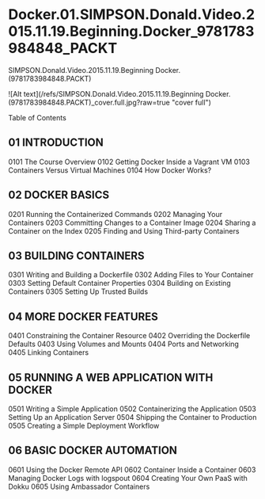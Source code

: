 # Docker.01.SIMPSON.Donald.Video.2015.11.19.Beginning.Docker_9781783984848_PACKT
SIMPSON.Donald.Video.2015.11.19.Beginning Docker.(9781783984848.PACKT)

![Alt text](/refs/SIMPSON.Donald.Video.2015.11.19.Beginning Docker.(9781783984848.PACKT)_cover.full.jpg?raw=true "cover full")

Table of Contents

## 01 INTRODUCTION

0101 The Course Overview
0102 Getting Docker Inside a Vagrant VM
0103 Containers Versus Virtual Machines
0104 How Docker Works?

## 02 DOCKER BASICS

0201 Running the Containerized Commands
0202 Managing Your Containers
0203 Committing Changes to a Container Image
0204 Sharing a Container on the Index
0205 Finding and Using Third-party Containers

## 03 BUILDING CONTAINERS

0301 Writing and Building a Dockerfile
0302 Adding Files to Your Container
0303 Setting Default Container Properties
0304 Building on Existing Containers
0305 Setting Up Trusted Builds

## 04 MORE DOCKER FEATURES

0401 Constraining the Container Resource
0402 Overriding the Dockerfile Defaults
0403 Using Volumes and Mounts
0404 Ports and Networking
0405 Linking Containers

## 05 RUNNING A WEB APPLICATION WITH DOCKER

0501 Writing a Simple Application
0502 Containerizing the Application
0503 Setting Up an Application Server
0504 Shipping the Container to Production
0505 Creating a Simple Deployment Workflow

## 06 BASIC DOCKER AUTOMATION

0601 Using the Docker Remote API
0602 Container Inside a Container
0603 Managing Docker Logs with logspout
0604 Creating Your Own PaaS with Dokku
0605 Using Ambassador Containers

